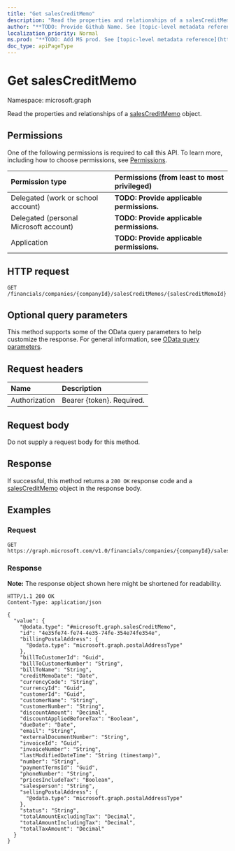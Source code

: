 ```yaml
---
title: "Get salesCreditMemo"
description: "Read the properties and relationships of a salesCreditMemo object."
author: "**TODO: Provide Github Name. See [topic-level metadata reference](https://msgo.azurewebsites.net/add/document/guidelines/metadata.html#topic-level-metadata)**"
localization_priority: Normal
ms.prod: "**TODO: Add MS prod. See [topic-level metadata reference](https://msgo.azurewebsites.net/add/document/guidelines/metadata.html#topic-level-metadata)**"
doc_type: apiPageType
---
```


# Get salesCreditMemo
Namespace: microsoft.graph



Read the properties and relationships of a [salesCreditMemo](../resources/salescreditmemo.md) object.

## Permissions
One of the following permissions is required to call this API. To learn more, including how to choose permissions, see [Permissions](/graph/permissions-reference).

|Permission type|Permissions (from least to most privileged)|
|:---|:---|
|Delegated (work or school account)|**TODO: Provide applicable permissions.**|
|Delegated (personal Microsoft account)|**TODO: Provide applicable permissions.**|
|Application|**TODO: Provide applicable permissions.**|

## HTTP request

<!-- {
  "blockType": "ignored"
}
-->
``` http
GET /financials/companies/{companyId}/salesCreditMemos/{salesCreditMemoId}
```

## Optional query parameters
This method supports some of the OData query parameters to help customize the response. For general information, see [OData query parameters](/graph/query-parameters).

## Request headers
|Name|Description|
|:---|:---|
|Authorization|Bearer {token}. Required.|

## Request body
Do not supply a request body for this method.

## Response

If successful, this method returns a `200 OK` response code and a [salesCreditMemo](../resources/salescreditmemo.md) object in the response body.

## Examples

### Request
<!-- {
  "blockType": "request",
  "name": "get_salescreditmemo"
}
-->
``` http
GET https://graph.microsoft.com/v1.0/financials/companies/{companyId}/salesCreditMemos/{salesCreditMemoId}
```


### Response
**Note:** The response object shown here might be shortened for readability.
<!-- {
  "blockType": "response",
  "truncated": true,
  "@odata.type": "microsoft.graph.salesCreditMemo"
}
-->
``` http
HTTP/1.1 200 OK
Content-Type: application/json

{
  "value": {
    "@odata.type": "#microsoft.graph.salesCreditMemo",
    "id": "4e35fe74-fe74-4e35-74fe-354e74fe354e",
    "billingPostalAddress": {
      "@odata.type": "microsoft.graph.postalAddressType"
    },
    "billToCustomerId": "Guid",
    "billToCustomerNumber": "String",
    "billToName": "String",
    "creditMemoDate": "Date",
    "currencyCode": "String",
    "currencyId": "Guid",
    "customerId": "Guid",
    "customerName": "String",
    "customerNumber": "String",
    "discountAmount": "Decimal",
    "discountAppliedBeforeTax": "Boolean",
    "dueDate": "Date",
    "email": "String",
    "externalDocumentNumber": "String",
    "invoiceId": "Guid",
    "invoiceNumber": "String",
    "lastModifiedDateTime": "String (timestamp)",
    "number": "String",
    "paymentTermsId": "Guid",
    "phoneNumber": "String",
    "pricesIncludeTax": "Boolean",
    "salesperson": "String",
    "sellingPostalAddress": {
      "@odata.type": "microsoft.graph.postalAddressType"
    },
    "status": "String",
    "totalAmountExcludingTax": "Decimal",
    "totalAmountIncludingTax": "Decimal",
    "totalTaxAmount": "Decimal"
  }
}
```

